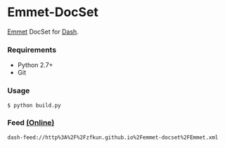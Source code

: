 Emmet-DocSet
=================

[Emmet](http://emmet.io/) DocSet for [Dash](http://kapeli.com).



### Requirements

* Python 2.7+
* Git


### Usage

	$ python build.py

### Feed [(Online)](http://zfkun.github.io/emmet-docset/Emmet.xml)

	dash-feed://http%3A%2F%2Fzfkun.github.io%2Femmet-docset%2FEmmet.xml